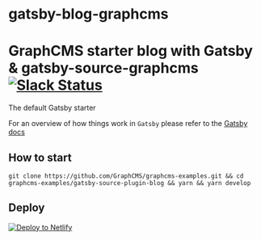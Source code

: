 # gatsby-blog-graphcms

# GraphCMS starter blog with Gatsby & gatsby-source-graphcms [![Slack Status](https://slack.graphcms.com/badge.svg)](https://slack.graphcms.com)
The default Gatsby starter

For an overview of how things work in `Gatsby` please refer to the [Gatsby docs](https://www.gatsbyjs.org/docs/)

## How to start
```
git clone https://github.com/GraphCMS/graphcms-examples.git && cd graphcms-examples/gatsby-source-plugin-blog && yarn && yarn develop
```

## Deploy

[![Deploy to Netlify](https://www.netlify.com/img/deploy/button.svg)](https://app.netlify.com/start/deploy?repository=https://github.com/seandavidmcgee/graphcms-examples/tree/master/gatsby-source-plugin-blog)
